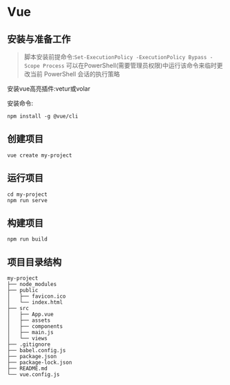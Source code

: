 # Vue


## 安装与准备工作

>脚本安装前提命令:`Set-ExecutionPolicy -ExecutionPolicy Bypass -Scope Process`
>可以在PowerShell(需要管理员权限)中运行该命令来临时更改当前 PowerShell 会话的执行策略

安装vue高亮插件:vetur或volar


安装命令:

```
npm install -g @vue/cli
```




## 创建项目

```
vue create my-project
```

## 运行项目

```
cd my-project
npm run serve
```

## 构建项目

```
npm run build
```

## 项目目录结构

```
my-project
├── node_modules
├── public
│   ├── favicon.ico
│   └── index.html
├── src
│   ├── App.vue
│   ├── assets
│   ├── components
│   ├── main.js
│   └── views
├── .gitignore
├── babel.config.js
├── package.json
├── package-lock.json
├── README.md
└── vue.config.js
```
